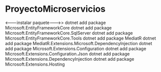# ProyectoMicroservicios

<---instalar paquete--->>
dotnet add package Microsoft.EntityFrameworkCore
dotnet add package Microsoft.EntityFrameworkCore.SqlServer
dotnet add package Microsoft.EntityFrameworkCore.Tools
dotnet add package MediatR
dotnet add package MediatR.Extensions.Microsoft.DependencyInjection
dotnet add package Microsoft.Extensions.Configuration
dotnet add package Microsoft.Extensions.Configuration.Json
dotnet add package Microsoft.Extensions.DependencyInjection
dotnet add package Microsoft.Extensions.Hosting


